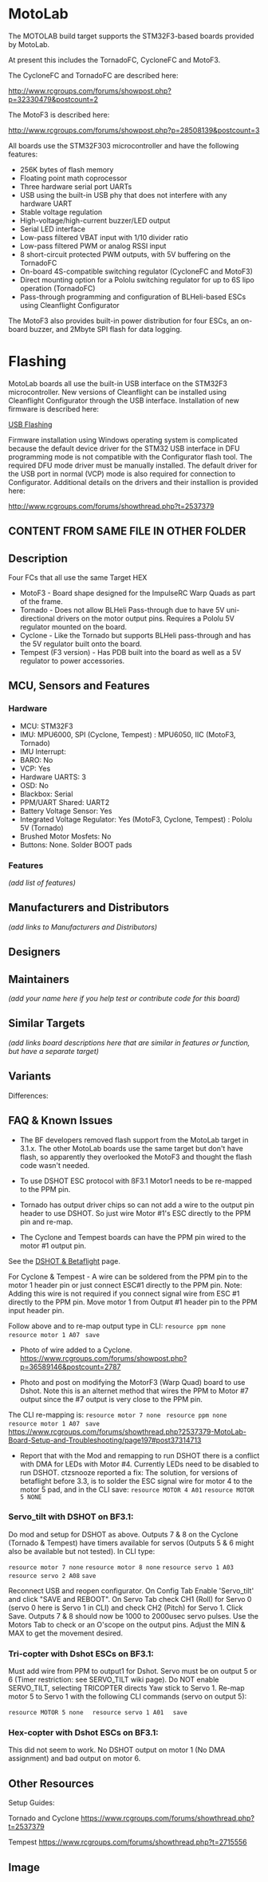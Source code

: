 # MotoLab

The MOTOLAB build target supports the STM32F3-based boards provided by MotoLab.

At present this includes the TornadoFC, CycloneFC and MotoF3.

The CycloneFC and TornadoFC are described here:

http://www.rcgroups.com/forums/showpost.php?p=32330479&postcount=2

The MotoF3 is described here:

http://www.rcgroups.com/forums/showpost.php?p=28508139&postcount=3

All boards use the STM32F303 microcontroller and have the following features:

- 256K bytes of flash memory
- Floating point math coprocessor
- Three hardware serial port UARTs
- USB using the built-in USB phy that does not interfere with any hardware UART
- Stable voltage regulation
- High-voltage/high-current buzzer/LED output
- Serial LED interface
- Low-pass filtered VBAT input with 1/10 divider ratio
- Low-pass filtered PWM or analog RSSI input
- 8 short-circuit protected PWM outputs, with 5V buffering on the TornadoFC
- On-board 4S-compatible switching regulator (CycloneFC and MotoF3)
- Direct mounting option for a Pololu switching regulator for up to 6S lipo operation (TornadoFC)
- Pass-through programming and configuration of BLHeli-based ESCs using Cleanflight Configurator

The MotoF3 also provides built-in power distribution for four ESCs, an on-board buzzer, and 2Mbyte SPI flash for data logging.

# Flashing

MotoLab boards all use the built-in USB interface on the STM32F3 microcontroller. New versions of Cleanflight can be installed using Cleanflight Configurator through the USB interface. Installation of new firmware is described here:

[USB Flashing](/docs/development/USB-Flashing.md)

Firmware installation using Windows operating system is complicated because the default device driver for the STM32 USB interface in DFU programming mode is not compatible with the Configurator flash tool. The required DFU mode driver must be manually installed. The default driver for the USB port in normal (VCP) mode is also required for connection to Configurator. Additional details on the drivers and their installion is provided here:

http://www.rcgroups.com/forums/showthread.php?t=2537379

## CONTENT FROM SAME FILE IN OTHER FOLDER

## Description

Four FCs that all use the same Target HEX

- MotoF3 - Board shape designed for the ImpulseRC Warp Quads as part of the frame.
- Tornado - Does not allow BLHeli Pass-through due to have 5V uni-directional drivers on the motor output pins.
  Requires a Pololu 5V regulator mounted on the board.
- Cyclone - Like the Tornado but supports BLHeli pass-through and has the 5V regulator built onto the board.
- Tempest (F3 version) - Has PDB built into the board as well as a 5V regulator to power accessories.

## MCU, Sensors and Features

### Hardware

- MCU: STM32F3
- IMU: MPU6000, SPI (Cyclone, Tempest)
  : MPU6050, IIC (MotoF3, Tornado)
- IMU Interrupt:
- BARO: No
- VCP: Yes
- Hardware UARTS: 3
- OSD: No
- Blackbox: Serial
- PPM/UART Shared: UART2
- Battery Voltage Sensor: Yes
- Integrated Voltage Regulator: Yes (MotoF3, Cyclone, Tempest)
  : Pololu 5V (Tornado)
- Brushed Motor Mosfets: No
- Buttons: None. Solder BOOT pads

### Features

_(add list of features)_

## Manufacturers and Distributors

_(add links to Manufacturers and Distributors)_

## Designers

## Maintainers

_(add your name here if you help test or contribute code for this board)_

## Similar Targets

_(add links board descriptions here that are similar in features or function, but have a separate target)_

## Variants

Differences:

## FAQ & Known Issues

- The BF developers removed flash support from the MotoLab target in 3.1.x. The other MotoLab boards use the same target but don't have flash, so apparently they overlooked the MotoF3 and thought the flash code wasn't needed.

- To use DSHOT ESC protocol with ßF3.1 Motor1 needs to be re-mapped to the PPM pin.

- Tornado has output driver chips so can not add a wire to the output pin header to use DSHOT. So just wire Motor #1's ESC directly to the PPM pin and re-map.

- The Cyclone and Tempest boards can have the PPM pin wired to the motor #1 output pin.

See the [DSHOT & Betaflight](/docs/wiki/guides/DSHOT-ESC-Protocol) page.

For Cyclone & Tempest -
A wire can be soldered from the PPM pin to the motor 1 header pin or just connect ESC#1 directly to the PPM pin.
Note: Adding this wire is not required if you connect signal wire from ESC #1 directly to the PPM pin.
Move motor 1 from Output #1 header pin to the PPM input header pin.

Follow above and to re-map output type in CLI:
`resource ppm none  `
`resource motor 1 A07 `
`save  `

- Photo of wire added to a Cyclone.
  https://www.rcgroups.com/forums/showpost.php?p=36589146&postcount=2787

- Photo and post on modifying the MotorF3 (Warp Quad) board to use Dshot. Note this is an alternet method that wires the PPM to Motor #7 output since the #7 output is very close to the PPM pin.

The CLI re-mapping is:
`resource motor 7 none `
`resource ppm none `
`resource motor 1 A07 `
`save `
https://www.rcgroups.com/forums/showthread.php?2537379-MotoLab-Board-Setup-and-Troubleshooting/page197#post37314713

- Report that with the Mod and remapping to run DSHOT there is a conflict with DMA for LEDs with Motor #4.
  Currently LEDs need to be disabled to run DSHOT.
  ctzsnooze reported a fix:
  The solution, for versions of betaflight before 3.3, is to solder the ESC signal wire for motor 4 to the motor 5 pad, and in the CLI save:
  `resource MOTOR 4 A01`
  `resource MOTOR 5 NONE`

### Servo_tilt with DSHOT on BF3.1:

Do mod and setup for DSHOT as above.
Outputs 7 & 8 on the Cyclone (Tornado & Tempest) have timers available for servos (Outputs 5 & 6 might also be available but not tested).
In CLI type:

`resource motor 7 none`
`resource motor 8 none`
`resource servo 1 A03`
`resource servo 2 A08`
`save`

Reconnect USB and reopen configurator.
On Config Tab Enable 'Servo_tilt' and click "SAVE and REBOOT".
On Servo Tab check CH1 (Roll) for Servo 0 (servo 0 here is Servo 1 in CLI) and check CH2 (Pitch) for Servo 1.
Click Save. Outputs 7 & 8 should now be 1000 to 2000usec servo pulses. Use the Motors Tab to check or an O'scope on the output pins. Adjust the MIN & MAX to get the movement desired.

### Tri-copter with Dshot ESCs on BF3.1:

Must add wire from PPM to output1 for Dshot.
Servo must be on output 5 or 6 (Timer restriction: see SERVO_TILT wiki page). Do NOT enable SERVO_TILT, selecting TRICOPTER directs Yaw stick to Servo 1.
Re-map motor 5 to Servo 1 with the following CLI commands (servo on output 5):

`resource MOTOR 5 none  `
`resource servo 1 A01  `
`save  `

### Hex-copter with Dshot ESCs on BF3.1:

This did not seem to work. No DSHOT output on motor 1 (No DMA assignment) and bad output on motor 6.

## Other Resources

Setup Guides:

Tornado and Cyclone
https://www.rcgroups.com/forums/showthread.php?t=2537379

Tempest
https://www.rcgroups.com/forums/showthread.php?t=2715556

## Image
